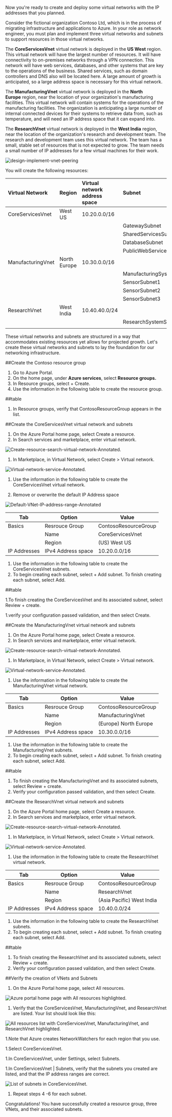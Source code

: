 Now you're ready to create and deploy some virtual networks with the IP addresses that you planned.

Consider the fictional organization Contoso Ltd, which is in the process of migrating infrastructure and applications to Azure. In your role as network engineer, you must  plan and implement three virtual networks and subnets to support resources in those virtual networks.

The **CoreServicesVnet** virtual network is deployed in the **US West** region. This virtual network will have the largest number of resources. It will have connectivity to on-premises networks through a VPN connection. This network will have web services, databases, and other systems that are key to the operations of the business. Shared services, such as domain controllers and DNS also will be located here. A large amount of growth is anticipated, so a large address space is necessary for this virtual network.

The **ManufacturingVnet** virtual network is deployed in the **North Europe** region, near the location of your organization's manufacturing facilities. This virtual network will contain systems for the operations of the manufacturing facilities. The organization is anticipating a large number of internal connected devices for their systems to retrieve data from, such as temperature, and will need an IP address space that it can expand into.

The **ResearchVnet** virtual network is deployed in the **West India** region, near the location of the organization's research and development team. The research and development team uses this virtual network. The team has a small, stable set of resources that is not expected to grow. The team needs a small number of IP addresses for a few virtual machines for their work.


![design-implement-vnet-peering](../media/design-implement-vnet-peering.png) 

You will create the following resources:


| **Virtual Network**| **Region**| **Virtual network address space**| **Subnet**| **Subnet**|
| :--- | :--- | :--- | :--- | :--- |
| CoreServicesVnet| West US| 10.20.0.0/16|||
|||| GatewaySubnet| 10.20.0.0/27|
|||| SharedServicesSubnet| 10.20.10.0/24|
|||| DatabaseSubnet| 10.20.20.0/24|
|||| PublicWebServiceSubnet| 10.20.30.0/24|
| ManufacturingVnet| North Europe| 10.30.0.0/16|||
|||| ManufacturingSystemSubnet| 10.30.10.0/24|
|||| SensorSubnet1| 10.30.20.0/24|
|||| SensorSubnet2| 10.30.21.0/24|
|||| SensorSubnet3| 10.30.22.0/24|
| ResearchVnet| West India| 10.40.40.0/24|||
|||| ResearchSystemSubnet| 10.40.40.0/24|
||||||



These virtual networks and subnets are structured in a way that accommodates existing resources yet allows for projected growth. Let's create these virtual networks and subnets to lay the foundation for our networking infrastructure.

##Create the Contoso resource group

1.	Go to Azure Portal.
1.	On the home page, under **Azure services**, select **Resource groups.**
1.	In Resource groups, select + Create.
1.	Use the information in the following table to create the resource group.
 
 ##table 

1.	In Resource groups, verify that ContosoResourceGroup appears in the list.

##Create the CoreServicesVnet virtual network and subnets

1.	On the Azure Portal home page, select Create a resource.
1.	In Search services and marketplace, enter virtual network.

![Create-resource-search-virtual-network-Annotated.](../media/Create-resource-search-virtual-network-Annotated.png)

1.	In Marketplace, in Virtual Network, select Create > Virtual network.

![Virtual-network-service-Annotated.](../media/Virtual-network-service-Annotated.png)

1.	Use the information in the following table to create the CoreServicesVnet virtual network.

1. Remove or overwrite the default IP Address space
 
 ![Default-VNet-IP-address-range-Annotated](../media/Default-VNet-IP-address-range-Annotated.png)


|Tab|Option|Value|
|---|---|---|
|Basics|Resrouce Group |ContosoResourceGroup|
||Name |CoreServicesVnet|
||Region |(US) West US|
|IP Addresses|IPv4 Address space |10.20.0.0/16|

1.	Use the information in the following table to create the CoreServicesVnet subnets.
1. To begin creating each subnet, select + Add subnet. To finish creating each subnet, select Add.

##table 

1.To finish creating the CoreServicesVnet and its associated subnet, select Review + create.

1.verify your configuration passed validation, and then select Create.


##Create the ManufacturingVnet virtual network and subnets

1.	On the Azure Portal home page, select Create a resource.
1.	In Search services and marketplace, enter virtual network.
 
 ![Create-resource-search-virtual-network-Annotated.](../media/Create-resource-search-virtual-network-Annotated.png)


1.	In Marketplace, in Virtual Network, select Create > Virtual network.

![Virtual-network-service-Annotated.](../media/Virtual-network-service-Annotated.png)

1.	Use the information in the following table to create the ManufacturingVnet virtual network.


|Tab|Option|Value|
|---|---|---|
|Basics|Resrouce Group |ContosoResourceGroup|
||Name |ManufacturingVnet|
||Region |(Europe) North Europe|
|IP Addresses|IPv4 Address space |10.30.0.0/16|

1.	Use the information in the following table to create the ManufacturingVnet subnets.
1. To begin creating each subnet, select + Add subnet. To finish creating each subnet, select Add.

##table 

1.	To finish creating the ManufacturingVnet and its associated subnets, select Review + create.
1.	Verify your configuration passed validation, and then select Create.

##Create the ResearchVnet virtual network and subnets

1.	On the Azure Portal home page, select Create a resource.
1.	In Search services and marketplace, enter virtual network.
 
 ![Create-resource-search-virtual-network-Annotated.](../media/Create-resource-search-virtual-network-Annotated.png)


1.	In Marketplace, in Virtual Network, select Create > Virtual network.

![Virtual-network-service-Annotated.](../media/Virtual-network-service-Annotated.png)

1.	Use the information in the following table to create the ResearchVnet virtual network.

|Tab|Option|Value|
|---|---|---|
|Basics|Resrouce Group |ContosoResourceGroup|
||Name |ResearchVnet|
||Region |(Asia Pacific) West India|
|IP Addresses|IPv4 Address space |10.40.0.0/24|

1.	Use the information in the following table to create the ResearchVnet subnets.
1. To begin creating each subnet, select + Add subnet. To finish creating each subnet, select Add.

##table 

1.	To finish creating the ResearchVnet and its associated subnets, select Review + create.
1.	Verify your configuration passed validation, and then select Create.


##Verify the creation of VNets and Subnets

1. On the Azure Portal home page, select All resources.

![Azure portal home page with All resources highlighted.](../media/azure-portal-home-page-all-resources-annotated.png)

1. Verify that the CoreServicesVnet, ManufacturingVnet, and ResearchVnet are listed. Your list should look like this:

![All resources list with CoreServicesVnet, ManufacturingVnet, and ResearchVnet highlighted.](../media/all-resources-list-annotated.png)

1.Note that Azure creates NetworkWatchers for each region that you use.

1.Select CoreServicesVnet.

1.In CoreServicesVnet, under Settings, select Subnets.

1.In CoreServicesVnet | Subnets, verify that the subnets you created are listed, and that the IP address ranges are correct.

![List of subnets in CoreServicesVnet.](../media/verify-subnets-annotated.png)

1. Repeat steps 4 -6 for each subnet.

Congratulations! You have successfully created a resource group, three VNets, and their associated subnets.


